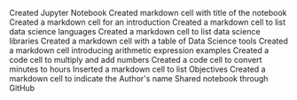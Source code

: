 Created Jupyter Notebook
Created markdown cell with title of the notebook
Created a markdown cell for an introduction
Created a markdown cell to list data science languages
Created a markdown cell to list data science libraries
Created a markdown cell with a table of Data Science tools
Created a markdown cell introducing arithmetic expression examples
Created a code cell to multiply and add numbers
Created a code cell to convert minutes to hours
Inserted a markdown cell to list Objectives
Created a markdown cell to indicate the Author's name
Shared notebook through GitHub
